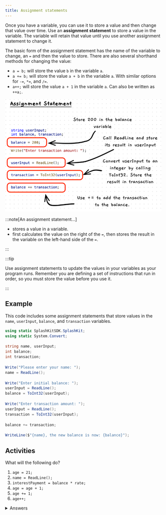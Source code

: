 ```yaml
---
title: Assignment statements
---
```


Once you have a variable, you can use it to store a value and then change that value over time. Use an **assignment statement** to store a value in the variable. The variable will retain that value until you use another assignment statement to change it.

The basic form of the assignment statement has the name of the variable to change, an `=` and then the value to store. There are also several shorthand methods for changing the value:

- `a = b;` will store the value `b` in the variable `a`.
- `a += b;` will store the value `a + b` in the variable `a`. With similar options for `-=`, `*=`, and `/=`.
- `a++;` will store the value `a + 1` in the variable `a`. Can also be written as `++a;`.

![An illustration of assignment statements](./images/assignment-pano.png)

:::note[An assignment statement...]

- stores a value in a variable.
- first calculates the value on the right of the `=`, then stores the result in the variable on the left-hand side of the `=`.

:::

:::tip

Use assignment statements to update the values in your variables as your program runs. Remember you are defining a set of instructions that run in order, so you must store the value before you use it.

:::

## Example

This code includes some assignment statements that store values in the `name`, `userInput`, `balance`, and `transaction` variables.

```cs
using static SplashKitSDK.SplashKit;
using static System.Convert;

string name, userInput;
int balance;
int transaction;

Write("Please enter your name: ");
name = ReadLine();

Write("Enter initial balance: ");
userInput = ReadLine();
balance = ToInt32(userInput);

Write("Enter transaction amount: ");
userInput = ReadLine();
transaction = ToInt32(userInput);

balance += transaction;

WriteLine($"{name}, the new balance is now: {balance}");
```

## Activities

What will the following do?

1. `age = 21;`
2. `name = ReadLine();`
3. `interestPayment = balance * rate;`
4. `age = age + 1;`
5. `age += 1;`
6. `age++;`

<details>
  <summary role="button">Answers</summary>
  <ul>
    <li><strong>1: </strong>Stores 21 in the <code>age</code> variable.</li>
    <li><strong>2: </strong>Calls <code>ReadLine</code> and stores the result in the <code>name</code> variable.</li>
    <li><strong>3: </strong>Calculates <code>balance * rate</code> and stores the result in <code>interestPayment</code>.</li>
    <li><strong>4: </strong>Reads the current value of <code>age</code>, adds one to it, and stores the result back into <code>age</code>.</li>
    <li><strong>5: </strong>This is the same as 4.</li>
    <li><strong>6: </strong>This is the same as 4.</li>
  </ul>
</details>
